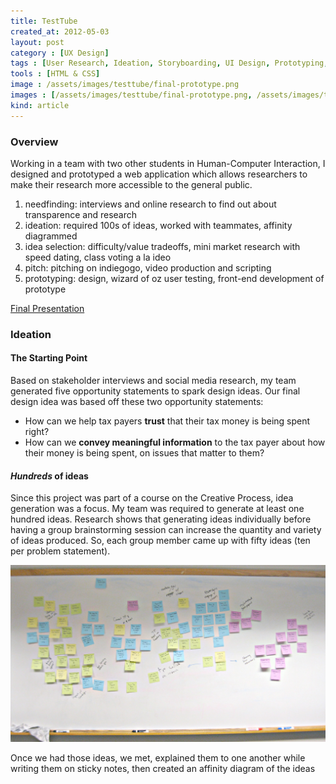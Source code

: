 ```yaml
---
title: TestTube
created_at: 2012-05-03
layout: post
category : [UX Design]
tags : [User Research, Ideation, Storyboarding, UI Design, Prototyping, A/B Testing]
tools : [HTML & CSS]
image : /assets/images/testtube/final-prototype.png
images : [/assets/images/testtube/final-prototype.png, /assets/images/testtube/brainstorming.jpg, /assets/images/testtube/storyboard.jpg, /assets/images/testtube/paper-prototype.jpg]
kind: article
---
```


<article>
	<section id="intro">
		<h3>Overview</h3>
		<p class="description">
Working in a team with two other students in Human-Computer Interaction, I designed and prototyped a web application which allows researchers to make their research more accessible to the general public.</p>
		<ol>
			<li>needfinding: interviews and online research to find out about transparence and research</li>
			<li>ideation: required 100s of ideas, worked with teammates, affinity diagrammed</li>
			<li>idea selection: difficulty/value tradeoffs, mini market research with speed dating, class voting a la ideo</li>
			<li>pitch: pitching on indiegogo, video production and scripting</li>
			<li>prototyping: design, wizard of oz user testing, front-end development of prototype</li>
		</ol>
	<p><a class="button large" href="../assets/pdf/TestTubeFinalPresentation.pdf">Final Presentation</a></p>
	</section>
	<section>
		<h3>Ideation</h3>
		<h4>The Starting Point</h4>
		<p>Based on stakeholder interviews and social media research, my team generated five opportunity statements to spark design ideas. Our final design idea was based off these two opportunity statements:
		<ul>
			<li>How can we help tax payers <strong>trust</strong> that their tax money is being spent right?</li>
			<li>How can we <strong>convey meaningful information</strong> to the tax payer about how their money is being spent, on issues that matter to them?</li>
		</ul>
		<h4><em>Hundreds</em> of ideas</h4>
		<p>Since this project was part of a course on the Creative Process, idea generation was a focus. My team was required to generate at least one hundred ideas. Research shows that generating ideas individually before having a group brainstorming session can increase the quantity and variety of ideas produced. So, each group member came up with fifty ideas (ten per problem statement).</p>
		<img src="/assets/images/testtube/brainstorming.jpg" alt="Affinity diagram of team ideas"/>
		<p>Once we had those ideas, we met, explained them to one another while writing them on sticky notes, then created an affinity diagram of the ideas</p>


